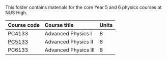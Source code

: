 This folder contains materials for the core Year 5 and 6 physics courses at NUS High.

| Course code | Course title | Units |
| :---- | :-------- | :----
| PC4133 | Advanced Physics I | 8 |
| [PC5133](PC5133/) | Advanced Physics II | 8 |
| PC6133 | Advanced Physics III | 8 |

